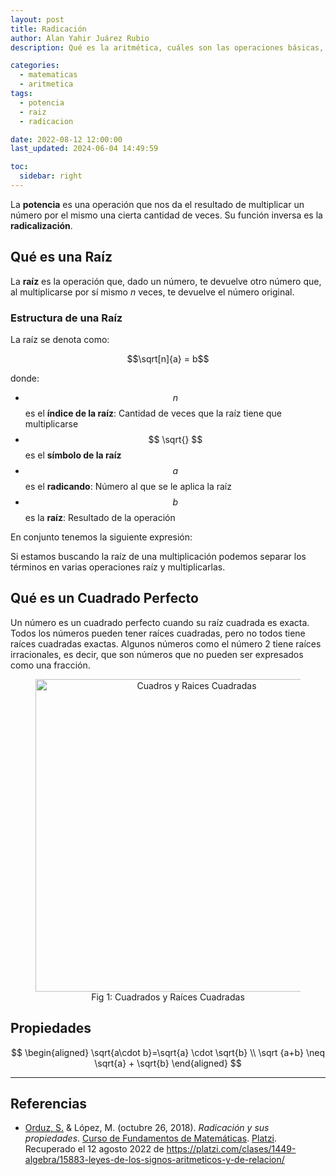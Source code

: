 ```yaml
---
layout: post
title: Radicación
author: Alan Yahir Juárez Rubio
description: Qué es la aritmética, cuáles son las operaciones básicas, sus propiedas y símbolos

categories:
  - matematicas
  - aritmetica
tags:
  - potencia
  - raiz
  - radicacion

date: 2022-08-12 12:00:00
last_updated: 2024-06-04 14:49:59

toc:
  sidebar: right
---
```


La **potencia** es una operación que nos da el resultado de multiplicar un
número por el mismo una cierta cantidad de veces. Su función inversa es la
**radicalización**.

## Qué es una Raíz

La **raíz** es la operación que, dado un número, te devuelve otro número que,
al multiplicarse por sí mismo $n$ veces, te devuelve el número original.

### Estructura de una Raíz

La raíz se denota como:

$$\sqrt[n]{a} = b$$

donde:

- $$ n $$ es el **índice de la raíz**: Cantidad de veces que la raíz tiene que multiplicarse
- $$ \sqrt{} $$ es el **símbolo de la raíz**
- $$ a $$ es el **radicando**: Número al que se le aplica la raíz
- $$ b $$ es la **raíz**: Resultado de la operación

En conjunto tenemos la siguiente expresión:

Si estamos buscando la raíz de una multiplicación podemos separar los términos
en varias operaciones raíz y multiplicarlas.

## Qué es un Cuadrado Perfecto

Un número es un cuadrado perfecto cuando su raíz cuadrada es exacta. Todos los
números pueden tener raíces cuadradas, pero no todos tiene raíces cuadradas
exactas. Algunos números como el número 2 tiene raíces irracionales, es decir,
que son números que no pueden ser expresados como una fracción.

<div align="center">
  <figure>
    <img
      src="https://static.platzi.com/media/user_upload/5e885c32eb896bde4914dfda2590057c-aac6ef8a-0b71-4bd0-9fbf-3487117161ad.jpg"
      alt="Cuadros y Raices Cuadradas"
      width="500px"
    >
    <figcaption>Fig 1: Cuadrados y Raíces Cuadradas</figcaption>
  </figure>
</div>

## Propiedades

$$
\begin{aligned}
 \sqrt{a\cdot b}=\sqrt{a} \cdot \sqrt{b} \\
 \sqrt {a+b} \neq \sqrt{a} + \sqrt{b}
\end{aligned}
$$

<div style="page-break-after: always;"></div>

---

## Referencias

- [Orduz, S.](https://platzi.com/profesores/sergio-orduz-240/)
  & López, M.
  (octubre 26, 2018).
  _Radicación y sus propiedades_.
  [Curso de Fundamentos de Matemáticas](https://platzi.com/cursos/fundamentos-matematicas/).
  [Platzi](https://platzi.com/).
  Recuperado el 12 agosto 2022 de
  <https://platzi.com/clases/1449-algebra/15883-leyes-de-los-signos-aritmeticos-y-de-relacion/>
